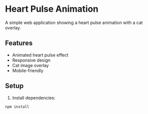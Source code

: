 # Heart Pulse Animation

A simple web application showing a heart pulse animation with a cat overlay.

## Features
- Animated heart pulse effect
- Responsive design
- Cat image overlay
- Mobile-friendly

## Setup

1. Install dependencies:
```bash
npm install